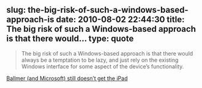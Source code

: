 slug: the-big-risk-of-such-a-windows-based-approach-is
date: 2010-08-02 22:44:30
title: The big risk of such a Windows-based approach is that there would...
type: quote
---

> The big risk of such a Windows-based approach is that there would always be a temptation to be lazy, and just rely on the existing Windows interface for some aspect of the device’s functionality.

[Ballmer (and Microsoft) still doesn’t get the iPad](http://arstechnica.com/microsoft/news/2010/07/ballmer-and-microsoft-still-doesnt-get-the-ipad.ars)
